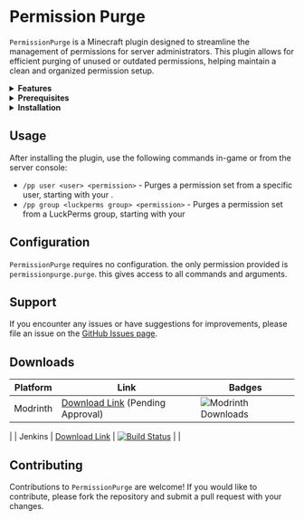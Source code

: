 # Permission Purge

`PermissionPurge` is a Minecraft plugin designed to streamline the management of permissions for server administrators. This plugin allows for efficient purging of unused or outdated permissions, helping maintain a clean and organized permission setup.


<details> 
 <summary><strong>Features</strong></summary>

- Bulk removal of unused permissions.

- Easy-to-use commands for quick permission management.

- Compatibility with the popular permission manager [LuckPerms](https://luckperms.net/).
</details>

<details> 
 <summary><strong>Prerequisites</strong></summary>

Before installing `PermissionPurge`, ensure you have:
- A Minecraft server running a Bukkit based Server, [Paper](https://papermc.io/) Recommended.
- LuckPerms installed and configured.
</details>

<details> 
 <summary><strong>Installation</strong></summary>

1. Download the latest version of `PermissionPurge` from one of the sources listed [below](https://github.com/Evidentsinger14/PermissionPurge#downloads)
2. Place the downloaded `.jar` file into your server's `plugins` directory.
3. Restart your server to load the plugin.
</details>

## Usage
After installing the plugin, use the following commands in-game or from the server console:
- `/pp user <user> <permission>` - Purges a permission set from a specific user, starting with your <permission>.
- `/pp group <luckperms group> <permission>` - Purges a permission set from a LuckPerms group, starting with your <permission>

## Configuration
`PermissionPurge` requires no configuration. the only permission provided is `permissionpurge.purge`. this gives access to all commands and arguments. 

## Support
If you encounter any issues or have suggestions for improvements, please file an issue on the [GitHub Issues page](https://github.com/Evidentsinger14/PermissionPurge/issues).

## Downloads
| Platform | Link                                                                             | Badges                                                                                                                |
|----------|----------------------------------------------------------------------------------|-----------------------------------------------------------------------------------------------------------------------|
| Modrinth | [Download Link](https://modrinth.com/plugin/permissionpurge/) (Pending Approval) | ![Modrinth Downloads](https://img.shields.io/modrinth/dt/permissionpurge)                                             |
|
| Jenkins  | [Download Link](https://ci.ev1dent.dev/job/MetaTokens/)                          | [![Build Status](https://ci.ev1dent.dev/job/PermissionPurge/badge/icon)](https://ci.ev1dent.dev/job/PermissionPurge/) |
|

## Contributing
Contributions to `PermissionPurge` are welcome! If you would like to contribute, please fork the repository and submit a pull request with your changes.
